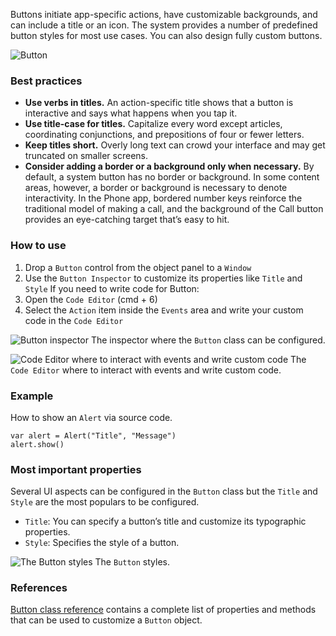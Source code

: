 Buttons initiate app-specific actions, have customizable backgrounds, and can include a title or an icon. The system provides a number of predefined button styles for most use cases. You can also design fully custom buttons.

![Button](images/button1.png)

### Best practices
* **Use verbs in titles.** An action-specific title shows that a button is interactive and says what happens when you tap it.
* **Use title-case for titles.** Capitalize every word except articles, coordinating conjunctions, and prepositions of four or fewer letters.
* **Keep titles short.** Overly long text can crowd your interface and may get truncated on smaller screens.
* **Consider adding a border or a background only when necessary.** By default, a system button has no border or background. In some content areas, however, a border or background is necessary to denote interactivity. In the Phone app, bordered number keys reinforce the traditional model of making a call, and the background of the Call button provides an eye-catching target that’s easy to hit.

### How to use
1. Drop a `Button` control from the object panel to a `Window`
2. Use the `Button Inspector` to customize its properties like `Title` and `Style`
If you need to write code for Button:
3. Open the `Code Editor` (cmd + 6)
4. Select the `Action` item inside the `Events` area and write your custom code in the `Code Editor`

![`Button` inspector](images/button2.png)
The inspector where the `Button` class can be configured.

![`Code Editor` where to interact with events and write custom code](images/button3.png)
The `Code Editor` where to interact with events and write custom code.

### Example
How to show an `Alert` via source code.
```
var alert = Alert("Title", "Message")
alert.show()
```

### Most important properties
Several UI aspects can be configured in the `Button` class but the `Title` and `Style` are the most populars to be configured.
- `Title`: You can specify a button’s title and customize its typographic properties.
- `Style`: Specifies the style of a button.

![The `Button` styles](images/button4.png)
The `Button` styles.

### References
[Button class reference](../classes/Button.html) contains a complete list of properties and methods that can be used to customize a `Button` object.
